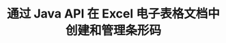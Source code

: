 ---
############################# Static ############################
layout: "auto-gen-gist"
draft: false
path: "zh/assembly/java/barcode/xltx/"
otherformats: XLS XLT XLSX XLSM XLTM XLSB ODS 

############################# Head ############################
head_title: "通过 Java API 生成条形码图像并将其插入 Excel 电子表格"
head_description: "GroupDocs.Assembly Java API 使程序员能够在 Excel（XLS、XLT、XLSX、XLSM、XLTX、XLTM 和 XLSB）电子表格文档中生成和添加条形码图像。"

############################# Header ############################
title: "通过 Java API 在 Excel 电子表格文档中创建和管理条形码"
description: "GroupDocs.Assembly Java API 使软件开发人员能够以编程方式在 Java 和 JSP 应用程序内的 Excel 电子表格文档中生成和管理条形码。"

######################### Download Button #######################
button:
    enable: true

############################# About ############################
about:
    enable: true
    title: "如何在电子表格中生成条形码图像？"
    content: |
      电子表格软件程序是一个有用的工具，允许用户存储、分析和报告大量数据。 GroupDocs.Assembly 是一个很棒的 Java API，它使软件开发人员可以轻松地在 Excel 电子表格中创建、组织和打印条形码图像。 条形码是存储机器可读信息的数字代码，可为库存系统带来速度和准确性。 使用 GroupDocs.Assembly Java API，您可以在 Microsoft Excel 电子表格中以编程方式绘制具有个性化文本、外观和不同编码类型的大量 1D 和 2D 条形码图像。 该 API 还使用户可以轻松管理他们的条码，并且不需要安装任何外部软件或第三方工具。 它支持修改条码图像大小、设置前景色和背景色、调整字体大小、条码图像分辨率调整、条码文本自动更正等功能。

############################# content ############################
steps:
    enable: true
    block:
    - title_left: "通过 Java 在 XLTX 电子表格中创建条形码"
      content_left: |
       GroupDocs.Assembly Java 完全支持在 XLTX 电子表格中创建和管理条形码。 以下 Java 代码演示了如何在 Microsoft Excel 电子表格文档中创建和插入条形码图像。

      title_right: "如何在 XLTX 文件中添加条形码图像"
      content_right: |
       * 创建 [DocumentAssembler](https://apireference.groupdocs.com/assembly/java/com.groupdocs.assembly/DocumentAssembler) 的实例
       * 创建示例数据源对象
       * 调用 [AssembleDocument](https://apireference.groupdocs.com/assembly/java/com.groupdocs.assembly/DocumentAssembler#assembleDocument-java.io.InputStream-java.io.OutputStream-com.groupdocs.assembly.DataSourceInfo...-) 具有以下参数的方法
           * 从流中读取模板文档。
           * Stream 写入生成的文档。
           *文档加载和保存选项。
           * 详细信息 有关要使用的数据源对象的信息。

      gisthash: "d597241fa3f68e3945a19ef3231070eb"
      gistfile: "create_barcodes_in_spreadsheet_file.java"

    - title_left: "系统要求"
      content_left: |
        所有主要平台和操作系统都支持 GroupDocs.Assembly Java API。 它可以生成 Microsoft Word、Excel、PowerPoint、Outlook、OpenOffice 和 50 多种其他格式的文档。 如需完整的系统要求指南，请访问 [系统要求](https://docs.groupdocs.com/assembly/java/system-requirements/) 在执行以下代码之前，请确保您已安装以下先决条件 系统：
         * 操作系统：Microsoft Windows、Linux、MacOS
         * Java 版本支持：J2SE 7.0 (1.7)、J2SE 8.0 (1.8) 或以上
         * 从 [Maven](https://mvnrepository.com/artifact/com.groupdocs/groupdocs-assembly/) 获取最新版本的 GroupDocs.Assembly Java API
        
      title_right: "为什么使用 GroupDocs.Assembly"
      content_right: |
        * 从模板创建自定义文档。
        * 动态附加电子邮件附件。
        * 创建和自动化文档不需要额外的软件。
        * 根据数据源生成输出文档。
        * 在报表中动态插入文档内容
        * 在电子表格组装期间应用公式。
        * 支持多种数据格式
        * 顺序数据操作支持。

demos:
    enable: true


more_formats:
    enable: true


back_to_top:
    enable: true
---